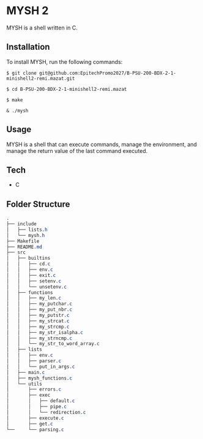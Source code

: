 # MYSH 2

MYSH is a shell written in C.

## Installation

To install MYSH, run the following commands:

    $ git clone git@github.com:EpitechPromo2027/B-PSU-200-BDX-2-1-minishell2-remi.mazat.git

    $ cd B-PSU-200-BDX-2-1-minishell2-remi.mazat

    $ make

    & ./mysh

## Usage

MYSH is a shell that can execute commands, manage the environment, and manage the return value of the last command executed.

## Tech

- C

## Folder Structure

```css
.
├── include
│   ├── lists.h
│   └── mysh.h
├── Makefile
├── README.md
├── src
│   ├── builtins
│   │   ├── cd.c
│   │   ├── env.c
│   │   ├── exit.c
│   │   ├── setenv.c
│   │   └── unsetenv.c
│   ├── functions
│   │   ├── my_len.c
│   │   ├── my_putchar.c
│   │   ├── my_put_nbr.c
│   │   ├── my_putstr.c
│   │   ├── my_strcat.c
│   │   ├── my_strcmp.c
│   │   ├── my_str_isalpha.c
│   │   ├── my_strncmp.c
│   │   └── my_str_to_word_array.c
│   ├── lists
│   │   ├── env.c
│   │   ├── parser.c
│   │   └── put_in_args.c
│   ├── main.c
│   ├── mysh_functions.c
│   └── utils
│       ├── errors.c
│       ├── exec
│       │   ├── default.c
│       │   ├── pipe.c
│       │   └── redirection.c
│       ├── execute.c
│       ├── get.c
└──     └── parsing.c
```